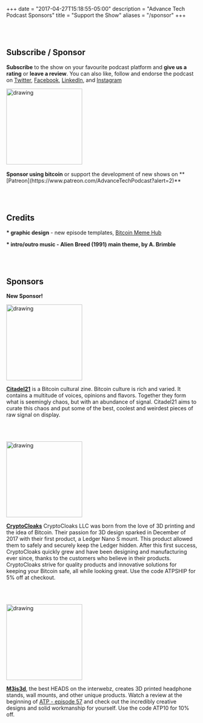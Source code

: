 +++
date = "2017-04-27T15:18:55-05:00"
description = "Advance Tech Podcast Sponsors"
title = "Support the Show"
aliases = "/sponsor"
+++

<br></br>
<h2> Subscribe / Sponsor </h2>

<b>Subscribe</b> to the show on your favourite podcast platform and **give us a rating** or **leave a review**. You can also like, follow and endorse the podcast on [Twitter](https://twitter.com/AdvTechPodcast), [Facebook](https://www.facebook.com/advancetechmedia), [LinkedIn](https://www.linkedin.com/company/advance-tech-media/), and [Instagram](https://www.instagram.com/advance_tech_media/)



<img src="/img/sponsors/UV101.jpg" alt="drawing" style="width: 200px;"/>
<br></br>
<b>Sponsor using bitcoin</b> or support the development of new shows on **[Patreon](https://www.patreon.com/AdvanceTechPodcast?alert=2)** 


<br></br>

<h2> Credits </h2>

<b>* graphic design</b> - new episode templates, [Bitcoin Meme Hub](https://twitter.com/BitcoinMemeHub)

<b>* intro/outro music - Alien Breed (1991) main theme, by A. Brimble</b>

<br></br>

<h2> Sponsors </h2>

<b>New Sponsor!</b>

<img src="/img/guest/OneaLTU0_400x400.jpg" alt="drawing" style="width: 200px;"/>

[**Citadel21**](https://www.citadel21.com/) is a Bitcoin cultural zine. Bitcoin culture is rich and varied. It contains
a multitude of voices, opinions and flavors. Together they form what is seemingly chaos, but with an abundance of
signal. Citadel21 aims to curate this chaos and put some of the best, coolest and weirdest pieces of raw signal on
display.

<br></br>

<img src="/img/sponsors/CC_400x400.jpg" alt="drawing" style="width: 200px;"/>

[**CryptoCloaks**](https://www.cryptocloaks.com/) CryptoCloaks LLC was born from the love of 3D printing and the idea of Bitcoin. Their passion for 3D design sparked in December of 2017 with their first product, a Ledger Nano S mount. This product allowed them to safely and securely keep the Ledger hidden. After this first success, CryptoCloaks quickly grew and have been designing and manufacturing ever since, thanks to the customers who believe in their products. CryptoCloaks strive for quality products and innovative solutions for keeping your Bitcoin safe, all while looking great. Use the code ATPSHIP for 5% off at checkout.

<br></br>

<img src="/img/sponsors/M3.jpg" alt="drawing" style="width: 200px;"/>

[**M3is3d**](https://m3is3d.com/), the best HEADS on the interwebz, creates 3D printed headphone stands, wall mounts, and other unique products. Watch a review at the beginning of [ATP - episode 57](https://youtu.be/JE1jXXxLzQQ) and check out the incredibly creative designs and solid workmanship for yourself. Use the code ATP10 for 10% off.

<br></br>